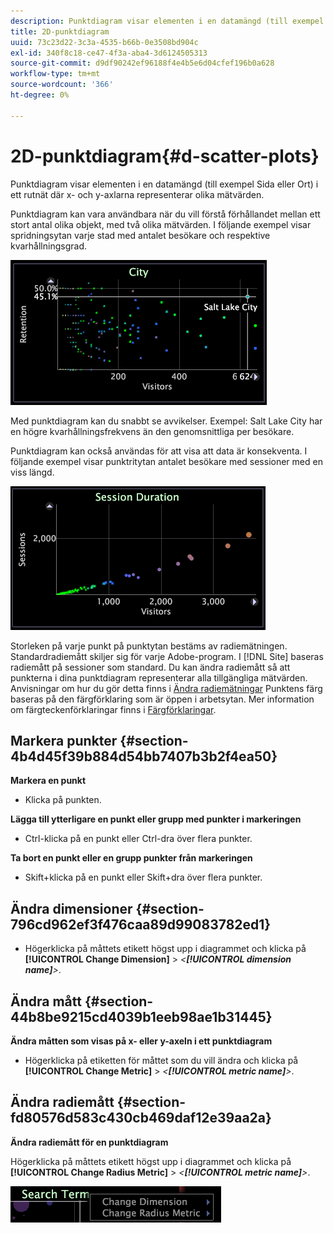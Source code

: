 ```yaml
---
description: Punktdiagram visar elementen i en datamängd (till exempel Sida eller Ort) i ett rutnät där x- och y-axlarna representerar olika mätvärden.
title: 2D-punktdiagram
uuid: 73c23d22-3c3a-4535-b66b-0e3508bd904c
exl-id: 340f8c18-ce47-4f3a-aba4-3d6124505313
source-git-commit: d9df90242ef96188f4e4b5e6d04cfef196b0a628
workflow-type: tm+mt
source-wordcount: '366'
ht-degree: 0%

---
```


# 2D-punktdiagram{#d-scatter-plots}

Punktdiagram visar elementen i en datamängd (till exempel Sida eller Ort) i ett rutnät där x- och y-axlarna representerar olika mätvärden.

Punktdiagram kan vara användbara när du vill förstå förhållandet mellan ett stort antal olika objekt, med två olika mätvärden. I följande exempel visar spridningsytan varje stad med antalet besökare och respektive kvarhållningsgrad.

![](assets/vis_ScatterPlot_City.png)

Med punktdiagram kan du snabbt se avvikelser. Exempel: Salt Lake City har en högre kvarhållningsfrekvens än den genomsnittliga per besökare.

Punktdiagram kan också användas för att visa att data är konsekventa. I följande exempel visar punktritytan antalet besökare med sessioner med en viss längd.

![](assets/vis_ScatterPlot_SessionDuration.png)

Storleken på varje punkt på punktytan bestäms av radiemätningen. Standardradiemått skiljer sig för varje Adobe-program. I [!DNL Site] baseras radiemått på sessioner som standard. Du kan ändra radiemått så att punkterna i dina punktdiagram representerar alla tillgängliga mätvärden. Anvisningar om hur du gör detta finns i [Ändra radiemätningar](../../../home/c-get-started/c-analysis-vis/c-scat-plots.md#section-fd80576d583c430cb469daf12e39aa2a) Punktens färg baseras på den färgförklaring som är öppen i arbetsytan. Mer information om färgteckenförklaringar finns i [Färgförklaringar](../../../home/c-get-started/c-analysis-vis/c-legends/c-color-leg.md#concept-f84d51dc0d6547f981d0642fc2d01358).

## Markera punkter {#section-4b4d45f39b884d54bb7407b3b2f4ea50}

**Markera en punkt**

* Klicka på punkten.

**Lägga till ytterligare en punkt eller grupp med punkter i markeringen**

* Ctrl-klicka på en punkt eller Ctrl-dra över flera punkter.

**Ta bort en punkt eller en grupp punkter från markeringen**

* Skift+klicka på en punkt eller Skift+dra över flera punkter.

## Ändra dimensioner {#section-796cd962ef3f476caa89d99083782ed1}

* Högerklicka på måttets etikett högst upp i diagrammet och klicka på **[!UICONTROL Change Dimension]** > *&lt;**[!UICONTROL dimension name]**>*.

## Ändra mått {#section-44b8be9215cd4039b1eeb98ae1b31445}

**Ändra måtten som visas på x- eller y-axeln i ett punktdiagram**

* Högerklicka på etiketten för måttet som du vill ändra och klicka på **[!UICONTROL Change Metric]** > *&lt;**[!UICONTROL metric name]**>*.

## Ändra radiemått {#section-fd80576d583c430cb469daf12e39aa2a}

**Ändra radiemått för en punktdiagram**

Högerklicka på måttets etikett högst upp i diagrammet och klicka på **[!UICONTROL Change Radius Metric]** > *&lt;**[!UICONTROL metric name]**>*.

![](assets/mnu_ScatterPlot_Change.png)
